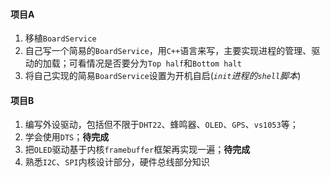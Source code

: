 #### 项目A

1. 移植`BoardService`
2. 自己写一个简易的`BoardService`，用`C++`语言来写，主要实现进程的管理、驱动的加载；可看情况是否要分为`Top half`和`Bottom halt`
3. 将自己实现的简易`BoardService`设置为开机自启(*`init`进程的`shell`脚本*)

#### 项目B

1. 编写外设驱动，包括但不限于`DHT22`、蜂鸣器、`OLED`、`GPS`、`vs1053`等；
2. 学会使用`DTS`；**待完成**
3. 把`OLED`驱动基于内核`framebuffer`框架再实现一遍；**待完成**
4. 熟悉`I2C`、`SPI`内核设计部分，硬件总线部分知识
